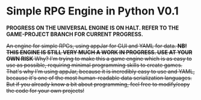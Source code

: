 # Simple RPG Engine in Python V0.1
**PROGRESS ON THE UNIVERSAL ENGINE IS ON HALT. REFER TO THE GAME-PROJECT BRANCH FOR CURRENT PROGRESS.**

~~An engine for simple RPGs, using appJar for GUI and YAML for data.
**NB! THIS ENGINE IS STILL VERY MUCH A WORK IN PROGRESS. USE AT YOUR OWN RISK**
Why?
I'm trying to make this a game engine which is as easy to use as possible, requiring minimal programming skills to create games.
That's why I'm using appJar, because it is incredibly easy to use and
YAML, because it's one of the most human-readable data serialization languages. 
But if you already know a bit about programming, feel free to modify/copy the code for your own projects!~~
